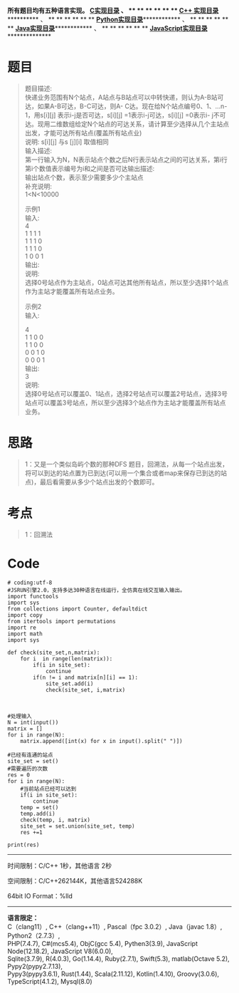 **所有题目均有五种语言实现。
**[C实现目录](https://renjie.blog.csdn.net/article/details/129190260 "C实现目录")** 、
** ** ** ** ** ** **[C++
实现目录](https://blog.csdn.net/misayaaaaa/category_12036814.html "C++
实现目录")************** 、 ** ** ** ** ** **
**[Python实现目录](https://blog.csdn.net/misayaaaaa/category_12111005.html
"Python实现目录")************** 、 ** ** ** ** ** **
**[Java实现目录](https://blog.csdn.net/misayaaaaa/category_12111006.html
"Java实现目录")************** 、 ** ** ** ** ** **
**[JavaScript实现目录](https://blog.csdn.net/misayaaaaa/category_12199270.html
"JavaScript实现目录")****************

# 题目

> 题目描述:  
>  快递业务范围有N个站点，A站点与B站点可以中转快递，则认为A-B站可达，如果A-B可达，B-C可达，则A-
> C达。现在给N个站点编号0、1、...n-1，用s[i][j] 表示i-j是否可达，s[i][j] =1表示i-j可达，s[i][j] =0表示i-
> j不可达。现用二维数组给定N个站点的可达关系，请计算至少选择从几个主站点出发，才能可达所有站点(覆盖所有站点业)  
>  说明: s[i][j] 与s [j][i] 取值相同  
>  输入描述:  
>  第一行输入为N，N表示站点个数之后N行表示站点之间的可达关系，第i行第i个数值表示编号为i和之间是否可达输出描述:  
>  输出站点个数，表示至少需要多少个主站点  
>  补充说明:  
>  1<N<10000
>
> 示例1  
>  输入:  
>  4  
>  1 1 1 1  
>  1 1 1 0  
>  1 1 1 0  
>  1 0 0 1  
>  输出:  
>  说明:  
>  选择0号站点作为主站点，0站点可达其他所有站点，所以至少选择1个站点作为主站才能覆盖所有站点业务。
>
> 示例2  
>  输入:
>
> 4  
>  1 1 0 0  
>  1 1 0 0  
>  0 0 1 0  
>  0 0 0 1  
>  输出:  
>  3  
>  说明:  
>  选择0号站点可以覆盖0、1站点，选择2号站点可以覆盖2号站点，选择3号站点可以覆盖3号站点，所以至少选择3个站点作为主站才能覆盖所有站点业务。

# 思路

> 1：又是一个类似岛屿个数的那种DFS
> 题目，回溯法，从每一个站点出发，将可以到达的站点置为已到达(可以用一个集合或者map来保存已到达的站点)，最后看需要从多少个站点出发的个数即可。

# 考点

> 1：回溯法

# Code

    
    
    # coding:utf-8
    #JSRUN引擎2.0，支持多达30种语言在线运行，全仿真在线交互输入输出。 
    import functools
    import sys
    from collections import Counter, defaultdict
    import copy
    from itertools import permutations
    import re
    import math
    import sys
    
    def check(site_set,n,matrix):
        for i  in range(len(matrix)):
            if(i in site_set):    
                continue        
            if(n != i and matrix[n][i] == 1):
                site_set.add(i)
                check(site_set, i,matrix)
    
    
    
    #处理输入
    N = int(input())
    matrix = []
    for i in range(N):
        matrix.append([int(x) for x in input().split(" ")])
     
    #已经有连通的站点
    site_set = set()  
    #需要遍历的次数  
    res = 0   
    for i in range(N):
        #当前站点已经可以达到
        if(i in site_set):
            continue
        temp = set()
        temp.add(i)
        check(temp, i, matrix)
        site_set = set.union(site_set, temp)
        res +=1
    
    print(res)

* * *

时间限制：C/C++ 1秒，其他语言 2秒

空间限制：C/C++262144K，其他语言524288K

64bit IO Format：%lld

* * *

**语言限定：**  
C（clang11）, C++（clang++11）, Pascal（fpc 3.0.2）, Java（javac 1.8）,
Python2（2.7.3）,  
PHP(7.4.7), C#(mcs5.4), ObjC(gcc 5.4), Pythen3(3.9), JavaScript Node(12.18.2),
JavaScript V8(6.0.0),  
Sqlite(3.7.9), R(4.0.3), Go(1.14.4), Ruby(2.7.1), Swift(5.3), matlab(Octave
5.2), Pypy2(pypy2.7.13),  
Pypy3(pypy3.6.1), Rust(1.44), Scala(2.11.12), Kotlin(1.4.10), Groovy(3.0.6),
TypeScript(4.1.2), Mysql(8.0)

